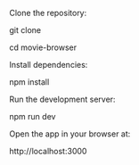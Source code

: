 Clone the repository:

git clone <repository-url>

cd movie-browser

Install dependencies:

npm install

Run the development server:

npm run dev

Open the app in your browser at:

http://localhost:3000
